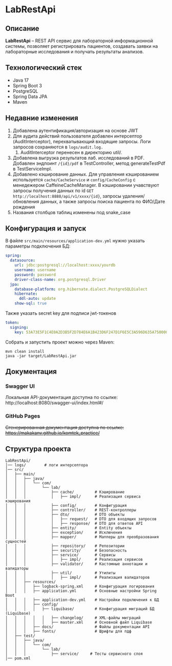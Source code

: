 # LabRestApi

## Описание  
**LabRestApi** – REST API сервис для лабораторной информационной системы, позволяет регистрировать пациентов, создавать заявки на лабораторные исследования и получать результаты анализов.

## Технологический стек
* Java 17
* Spring Boot 3
* PostgreSQL
* Spring Data JPA
* Maven  

## Недавние изменения
1. Добавлена аутентификация/авторизация на основе JWT
2. Для аудита действий пользователя добавлен интерсептор (AuditInterceptor), перехватывающий входящие запросы. Логи запросов сохраняются в `logs/audit.log.`
    1. AuditInterceptor перенесен в директорию util/.
3. Добавлена выгрузка результатов лаб. исследований в PDF. Добавлен эндпоинт `/{id}/pdf` в TestController, метод generateTestPdf в TestServiceImpl.
4. Добавлено кэширование данных. Для управления кэшированием используется `cache/CacheService` и `config/CacheConfig` с менедежером CaffeineCacheManager. В кэшировании учавствуют запросы получения данных по id `GET http://localhost:8888/api/v1/xxxx/{id}`, запросы удаления/обновления данных, а также запросы поиска пациента по ФИО/Дате рождения
5. Названия столбцов таблиц изменены под snake_case

## Конфигурация и запуск 
В файле `src/main/resources/application-dev.yml` нужно указать параметры подключения БД:  

```yaml
spring:
  datasource:
    url: jdbc:postgresql://localhost:xxxx/yourdb
    username: username
    password: password
    driver-class-name: org.postgresql.Driver
  jpa:
    database-platform: org.hibernate.dialect.PostgreSQLDialect
    hibernate:
      ddl-auto: update
    show-sql: true
```

Также указать secret key для подписи jwt-токенов

```yaml
token:
  signing:
    key: 53A73E5F1C4E0A2D3B5F2D784E6A1B423D6F247D1F6E5C3A596D635A75000000
```

Собрать и запустить проект можно через Maven:
```
mvn clean install
java -jar target/LabRestApi.jar
```

## Документация

### Swagger UI
Локальная API-документация доступна по ссылке:
http://localhost:8080/swagger-ui/index.html#/

### GitHub Pages
~~Сгенерированная документация доступна по ссылке: 
https://makakanv.github.io/komtek_practice/~~

## Структура проекта

```
LabRestApi/
│── logs/        # логи интерсептора
│── src/
│   ├── main/
│   │   ├── java/
│   │   │   └── com/
│   │   │       └── lab/
│   │   │           ├── cache/         # Кэширование
│   │   │           │   ├── impl/      # Реализация сервиса кэширования
│   │   │           ├── config/        # Конфигурация
│   │   │           ├── controller/    # REST-контроллеры
│   │   │           ├── dto/           # DTO объекты
│   │   │           │   ├── request/   # DTO для входящих запросов
│   │   │           │   ├── response/  # DTO для ответов API
│   │   │           ├── entity/        # Entity объекты
│   │   │           ├── exception/     # Исключения
│   │   │           ├── mapper/        # Мапперы для преобразования сущностей
│   │   │           ├── repository/    # Репозитории
│   │   │           ├── security/      # Безопасность
│   │   │           ├── service/       # Сервисы
│   │   │           │   ├── impl/      # Реализация сервисов
│   │   │           ├── validator/     # Кастомные аннотации и валидаторы
│   │   │           ├── util/          # Утилиты
│   │   │           │   ├── impl/      # Реализация валидаторов
│   │   ├── resources/
│   │   │   ├── logback-spring.xml     # Конфигурация логирования
│   │   │   ├── application.yml        # Основные настройки Spring Boot
│   │   │   ├── application-dev.yml    # Настройки подключения к БД
│   │   │   ├── config/
│   │   │   │   ├── liquibase/         # Конфигурация миграций БД (Liquibase)
│   │   │   │   │   ├── changelog/     # XML-файлы миграций
│   │   │   │   │   ├── master.xml     # Основной файл Liquibase
│   │   │   ├── docs/                  # Файлы документации API 
│   │   │   ├── fonts/                 # Шрифты для пдф 
│   ├── test/
│   │   ├── java/
│   │   │   └── com/
│   │   │       └── lab/
│   │   │           ├── service/     # Тесты сервисного слоя
│── pom.xml
```
